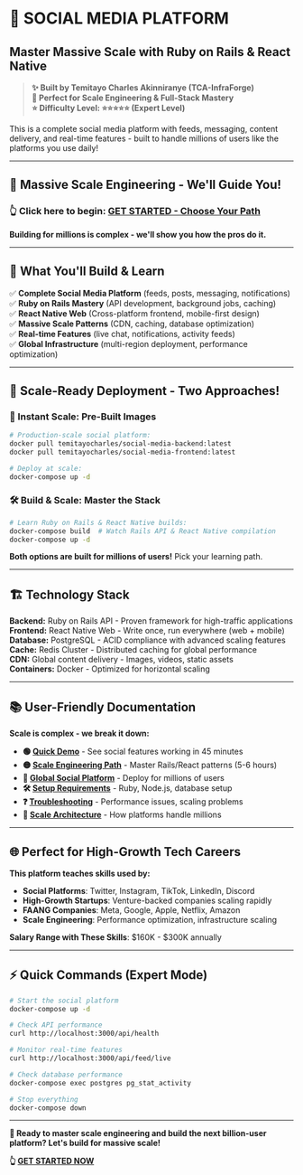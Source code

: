# 📱 **SOCIAL MEDIA PLATFORM**
## **Master Massive Scale with Ruby on Rails & React Native**

> **✨ Built by Temitayo Charles Akinniranye (TCA-InfraForge)**  
> **🎯 Perfect for Scale Engineering & Full-Stack Mastery**  
> **⭐ Difficulty Level: ⭐⭐⭐⭐⭐ (Expert Level)**  

This is a complete social media platform with feeds, messaging, content delivery, and real-time features - built to handle millions of users like the platforms you use daily!

---

## **🚀 Massive Scale Engineering - We'll Guide You!**

### **👆 Click here to begin:** [**GET STARTED - Choose Your Path**](./GET-STARTED.md)

**Building for millions is complex - we'll show you how the pros do it.**

---

## **🎯 What You'll Build & Learn**

✅ **Complete Social Media Platform** (feeds, posts, messaging, notifications)  
✅ **Ruby on Rails Mastery** (API development, background jobs, caching)  
✅ **React Native Web** (Cross-platform frontend, mobile-first design)  
✅ **Massive Scale Patterns** (CDN, caching, database optimization)  
✅ **Real-time Features** (live chat, notifications, activity feeds)  
✅ **Global Infrastructure** (multi-region deployment, performance optimization)  

---

## **🐳 Scale-Ready Deployment - Two Approaches!**

### **🚀 Instant Scale: Pre-Built Images**
```bash
# Production-scale social platform:
docker pull temitayocharles/social-media-backend:latest
docker pull temitayocharles/social-media-frontend:latest

# Deploy at scale:
docker-compose up -d
```

### **🛠️ Build & Scale: Master the Stack**
```bash
# Learn Ruby on Rails & React Native builds:
docker-compose build  # Watch Rails API & React Native compilation
docker-compose up -d
```

**Both options are built for millions of users!** Pick your learning path.

---

## **🏗️ Technology Stack**

**Backend:** Ruby on Rails API - Proven framework for high-traffic applications  
**Frontend:** React Native Web - Write once, run everywhere (web + mobile)  
**Database:** PostgreSQL - ACID compliance with advanced scaling features  
**Cache:** Redis Cluster - Distributed caching for global performance  
**CDN:** Global content delivery - Images, videos, static assets  
**Containers:** Docker - Optimized for horizontal scaling  

---

## **📚 User-Friendly Documentation**

**Scale is complex - we break it down:**

- **🟢 [Quick Demo](./docs/quick-demo.md)** - See social features working in 45 minutes
- **🟡 [Scale Engineering Path](./docs/scale-engineering.md)** - Master Rails/React patterns (5-6 hours)
- **🔴 [Global Social Platform](./docs/global-social.md)** - Deploy for millions of users
- **🛠️ [Setup Requirements](./docs/setup-requirements.md)** - Ruby, Node.js, database setup
- **❓ [Troubleshooting](./docs/troubleshooting.md)** - Performance issues, scaling problems
- **📖 [Scale Architecture](./docs/scale-architecture.md)** - How platforms handle millions

---

## **🌐 Perfect for High-Growth Tech Careers**

**This platform teaches skills used by:**
- **Social Platforms**: Twitter, Instagram, TikTok, LinkedIn, Discord
- **High-Growth Startups**: Venture-backed companies scaling rapidly
- **FAANG Companies**: Meta, Google, Apple, Netflix, Amazon
- **Scale Engineering**: Performance optimization, infrastructure scaling

**Salary Range with These Skills**: $160K - $300K annually

---

## **⚡ Quick Commands (Expert Mode)**

```bash
# Start the social platform
docker-compose up -d

# Check API performance
curl http://localhost:3000/api/health

# Monitor real-time features
curl http://localhost:3000/api/feed/live

# Check database performance
docker-compose exec postgres pg_stat_activity

# Stop everything
docker-compose down
```

---

**🎯 Ready to master scale engineering and build the next billion-user platform? Let's build for massive scale!**

**👆 [GET STARTED NOW](./GET-STARTED.md)**